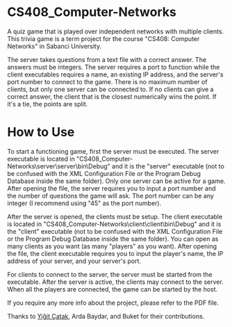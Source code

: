 # CS408_Computer-Networks
 A quiz game that is played over independent networks with multiple clients.
This trivia game is a term project for the course "CS408: Computer Networks" in Sabanci University.

The server takes questions from a text file with a correct answer. The answers must be integers. The server requires a port to function while the client executables requires a name, an existing IP address, and the server's port number to connect to the game. There is no maximum number of clients, but only one server can be connected to. If no clients can give a correct answer, the client that is the closest numerically wins the point. If it's a tie, the points are split.

# How to Use
To start a functioning game, first the server must be executed. The server executable is located in "CS408_Computer-Networks\server\server\bin\Debug" and it is the "server" executable (not to be confused with the XML Configuration File or the Program Debug Database inside the same folder). Only one server can be active for a game. After opening the file, the server requires you to input a port number and the number of questions the game will ask. The port number can be any integer (I recommend using "45" as the port number).

After the server is opened, the clients must be setup. The client executable is located in "CS408_Computer-Networks\client\client\bin\Debug" and it is the "client" executable (not to be confused with the XML Configuration File or the Program Debug Database inside the same folder). You can open as many clients as you want (as many "players" as you want). After opening the file, the client executable requires you to input the player's name, the IP address of your server, and your server's port.

For clients to connect to the server, the server must be started from the executable. After the server is active, the clients may connect to the server. When all the players are connected, the game can be started by the host.

If you require any more info about the project, please refer to the PDF file.

Thanks to [Yiğit Çatak](https://github.com/yigitcatak), Arda Baydar, and Buket for their contributions.
